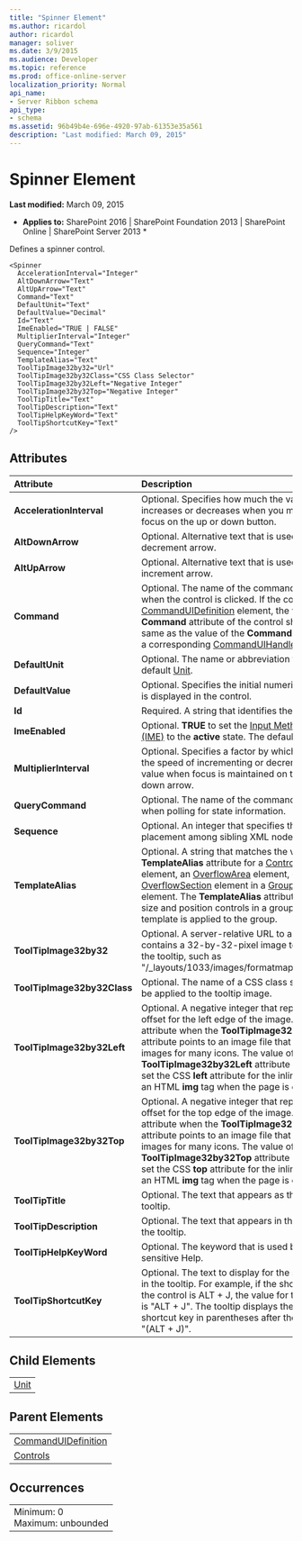 ```yaml
---
title: "Spinner Element"
ms.author: ricardol
author: ricardol
manager: soliver
ms.date: 3/9/2015
ms.audience: Developer
ms.topic: reference
ms.prod: office-online-server
localization_priority: Normal
api_name:
- Server Ribbon schema
api_type:
- schema
ms.assetid: 96b49b4e-696e-4920-97ab-61353e35a561
description: "Last modified: March 09, 2015"
---
```


# Spinner Element

 **Last modified:** March 09, 2015 
  
 * **Applies to:** SharePoint 2016 | SharePoint Foundation 2013 | SharePoint Online | SharePoint Server 2013 * 
  
Defines a spinner control.
  
```
<Spinner
  AccelerationInterval="Integer"
  AltDownArrow="Text"
  AltUpArrow="Text"
  Command="Text"
  DefaultUnit="Text"
  DefaultValue="Decimal"
  Id="Text"
  ImeEnabled="TRUE | FALSE"
  MultiplierInterval="Integer"
  QueryCommand="Text"
  Sequence="Integer"
  TemplateAlias="Text"
  ToolTipImage32by32="Url"
  ToolTipImage32by32Class="CSS Class Selector"
  ToolTipImage32by32Left="Negative Integer"
  ToolTipImage32by32Top="Negative Integer"
  ToolTipTitle="Text"
  ToolTipDescription="Text"
  ToolTipHelpKeyWord="Text"
  ToolTipShortcutKey="Text"
/>
```

## Attributes

|**Attribute**|**Description**|
|:-----|:-----|
|**AccelerationInterval** <br/> |Optional. Specifies how much the value increases or decreases when you maintain focus on the up or down button.  <br/> |
|**AltDownArrow** <br/> |Optional. Alternative text that is used for the decrement arrow.  <br/> |
|**AltUpArrow** <br/> |Optional. Alternative text that is used for the increment arrow.  <br/> |
|**Command** <br/> |Optional. The name of the command to execute when the control is clicked. If the control is in a [CommandUIDefinition](../../sharepoint-features-schemas/custom-action-definition-schema/commanduidefinition-element.md) element, the value of the **Command** attribute of the control should be the same as the value of the **Command** attribute of a corresponding [CommandUIHandler](../../sharepoint-features-schemas/custom-action-definition-schema/commanduihandler-element.md) element.  <br/> |
|**DefaultUnit** <br/> |Optional. The name or abbreviation for the default [Unit](unit-element-spinner.md).  <br/> |
|**DefaultValue** <br/> |Optional. Specifies the initial numeric value that is displayed in the control.  <br/> |
|**Id** <br/> |Required. A string that identifies the control.  <br/> |
|**ImeEnabled** <br/> |Optional. **TRUE** to set the [Input Method Editor (IME)](http://msdn.microsoft.com/library/a595a28f-7a9d-4135-ad5c-d66ae45ec682.aspx) to the **active** state. The default is **FALSE**.  <br/> |
|**MultiplierInterval** <br/> |Optional. Specifies a factor by which to increase the speed of incrementing or decrementing the value when focus is maintained on the up or down arrow.  <br/> |
|**QueryCommand** <br/> |Optional. The name of the command to execute when polling for state information.  <br/> |
|**Sequence** <br/> |Optional. An integer that specifies the order of placement among sibling XML nodes.  <br/> |
|**TemplateAlias** <br/> |Optional. A string that matches the value of the **TemplateAlias** attribute for a [ControlRef](controlref-element.md) element, an [OverflowArea](overflowarea-element.md) element, or an [OverflowSection](overflowsection-element.md) element in a [GroupTemplate](grouptemplate-element.md) element. The **TemplateAlias** attribute is used to size and position controls in a group when a template is applied to the group.  <br/> |
|**ToolTipImage32by32** <br/> |Optional. A server-relative URL to a file that contains a 32-by-32-pixel image to be used in the tooltip, such as "/_layouts/1033/images/formatmap32x32.png".  <br/> |
|**ToolTipImage32by32Class** <br/> |Optional. The name of a CSS class selector to be applied to the tooltip image.  <br/> |
|**ToolTipImage32by32Left** <br/> |Optional. A negative integer that represents an offset for the left edge of the image. Use this attribute when the **ToolTipImage32by32** attribute points to an image file that contains the images for many icons. The value of the **ToolTipImage32by32Left** attribute is used to set the CSS **left** attribute for the inline style of an HTML **img** tag when the page is created.  <br/> |
|**ToolTipImage32by32Top** <br/> |Optional. A negative integer that represents an offset for the top edge of the image. Use this attribute when the **ToolTipImage32by32** attribute points to an image file that contains the images for many icons. The value of the **ToolTipImage32by32Top** attribute is used to set the CSS **top** attribute for the inline style of an HTML **img** tag when the page is created.  <br/> |
|**ToolTipTitle** <br/> |Optional. The text that appears as the title of the tooltip.  <br/> |
|**ToolTipDescription** <br/> |Optional. The text that appears in the body of the tooltip.  <br/> |
|**ToolTipHelpKeyWord** <br/> |Optional. The keyword that is used by context-sensitive Help.  <br/> |
|**ToolTipShortcutKey** <br/> |Optional. The text to display for the shortcut key in the tooltip. For example, if the shortcut key for the control is ALT + J, the value for this attribute is "ALT + J". The tooltip displays the text for the shortcut key in parentheses after the tooltip title: "(ALT + J)".  <br/> |
   
## Child Elements

||
|:-----|
|[Unit](unit-element-spinner.md)|
   
## Parent Elements

||
|:-----|
|[CommandUIDefinition](../../sharepoint-features-schemas/custom-action-definition-schema/commanduidefinition-element.md) <br/> |
|[Controls](controls-element-group.md) <br/> |
   
## Occurrences

||
|:-----|
|Minimum: 0  <br/> Maximum: unbounded  <br/> |
   

